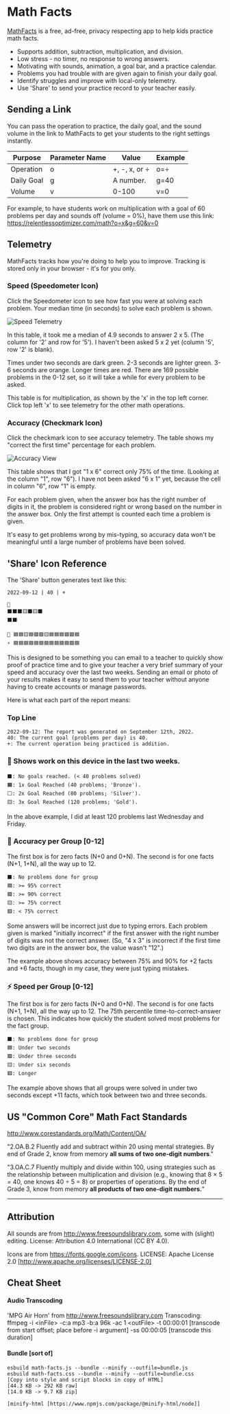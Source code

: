 # Math Facts

[MathFacts](https://relentlessoptimizer.com/math) is a free, ad-free, privacy respecting app to help kids practice math facts. 

* Supports addition, subtraction, multiplication, and division.
* Low stress - no timer, no response to wrong answers.
* Motivating with sounds, animation, a goal bar, and a practice calendar.
* Problems you had trouble with are given again to finish your daily goal.
* Identify struggles and improve with local-only telemetry.
* Use 'Share' to send your practice record to your teacher easily.

## Sending a Link

You can pass the operation to practice, the daily goal, and the sound volume in the link to MathFacts to get your students to the right settings instantly.

| Purpose | Parameter Name | Value | Example |
| ------- | -------------- | ----- | ------- |
| Operation | o | +, -, x, or ÷ | o=÷ |
| Daily Goal | g | A number. | g=40 |
| Volume | v | 0-100 | v=0 |

For example, to have students work on multiplication with a goal of 60 problems per day and sounds off (volume = 0%), have them use this link:
https://relentlessoptimizer.com/math?o=x&g=60&v=0

## Telemetry

MathFacts tracks how you're doing to help you to improve. Tracking is stored only in your browser - it's for you only.

### Speed (Speedometer Icon)

Click the Speedometer icon to see how fast you were at solving each problem. Your median time (in seconds) to solve each problem is shown. 

![Speed Telemetry](./img/speed-telemetry.png)

In this table, it took me a median of 4.9 seconds to answer 2 x 5. (The column for '2' and row for '5'). I haven't been asked 5 x 2 yet (column '5', row '2' is blank).

Times under two seconds are dark green. 2-3 seconds are lighter green. 3-6 seconds are orange. Longer times are red. There are 169 possible problems in the 0-12 set, so it will take a while for every problem to be asked.

This table is for multiplication, as shown by the 'x' in the top left corner. Click top left 'x' to see telemetry for the other math operations.

### Accuracy (Checkmark Icon)

Click the checkmark icon to see accuracy telemetry. The table shows my "correct the first time" percentage for each problem.

![Accuracy View](./img/accuracy-telemetry.png)

This table shows that I got "1 x 6" correct only 75% of the time. (Looking at the column "1", row "6"). I have not been asked "6 x 1" yet, because the cell in column "6", row "1" is empty.

For each problem given, when the answer box has the right number of digits in it, the problem is considered right or wrong based on the number in the answer box. Only the first attempt is counted each time a problem is given.

It's easy to get problems wrong by mis-typing, so accuracy data won't be meaningful until a large number of problems have been solved.

## 'Share' Icon Reference

The 'Share' button generates text like this:

```
2022-09-12 | 40 | +

📅
⬛⬛⬛🟨⬛🟨⬛
⬛⬛

🎯 🟦🟦🟨🟦🟩🟩🟨🟦🟦🟦🟩🟩🟦
⚡ 🟦🟦🟦🟦🟦🟦🟦🟦🟦🟦🟦🟩🟦
```

This is designed to be something you can email to a teacher to quickly show proof of practice time and to give your teacher a very brief summary of your speed and accuracy over the last two weeks. Sending an email or photo of your results makes it easy to send them to your teacher without anyone having to create accounts or manage passwords.

Here is what each part of the report means:

### Top Line

```
2022-09-12: The report was generated on September 12th, 2022.
40: The current goal (problems per day) is 40.
+: The current operation being practiced is addition.
```

### 📅 Shows work on this device in the last two weeks.
```
⬛: No goals reached. (< 40 problems solved)
🟧: 1x Goal Reached (40 problems; 'Bronze').
⬜: 2x Goal Reached (80 problems; 'Silver').
🟨: 3x Goal Reached (120 problems; 'Gold').
```
In the above example, I did at least 120 problems last Wednesday and Friday.



### 🎯 Accuracy per Group \[0-12\]

The first box is for zero facts (N+0 and 0+N). The second is for one facts (N+1, 1+N), all the way up to 12.

```
⬛: No problems done for group
🟦: >= 95% correct
🟩: >= 90% correct
🟨: >= 75% correct
🟥: < 75% correct
```
Some answers will be incorrect just due to typing errors. Each problem given is marked "initially incorrect" if the first answer with the right number of digits was not the correct answer. (So, "4 x 3" is incorrect if the first time two digits are in the answer box, the value wasn't "12".)

The example above shows accuracy between 75% and 90% for +2 facts and +6 facts, though in my case, they were just typing mistakes.



### ⚡ Speed per Group \[0-12\]

The first box is for zero facts (N+0 and 0+N). The second is for one facts (N+1, 1+N), all the way up to 12.
The 75th percentile time-to-correct-answer is chosen. This indicates how quickly the student solved most problems for the fact group.

```
⬛: No problems done for group
🟦: Under two seconds
🟩: Under three seconds
🟨: Under six seconds
🟥: Longer
```
The example above shows that all groups were solved in under two seconds except +11 facts, which took between two and three seconds.



## US "Common Core" Math Fact Standards

http://www.corestandards.org/Math/Content/OA/

"2.OA.B.2
Fluently add and subtract within 20 using mental strategies. By end of Grade 2,
know from memory **all sums of two one-digit numbers**."

"3.OA.C.7 
Fluently multiply and divide within 100, using strategies such as the relationship
between multiplication and division (e.g., knowing that 8 × 5 = 40, one knows 40
÷ 5 = 8) or properties of operations. By the end of Grade 3, know from memory
**all products of two one-digit numbers.**"

---

## Attribution

All sounds are from http://www.freesoundslibrary.com, some with (slight) editing.
License: Attribution 4.0 International (CC BY 4.0).

Icons are from https://fonts.google.com/icons.
LICENSE: Apache License 2.0 [http://www.apache.org/licenses/LICENSE-2.0]

## Cheat Sheet

#### Audio Transcoding

'MPG Air Horn' from http://www.freesoundslibrary.com
Transcoding: ffmpeg -i \<inFile\> -c:a mp3 -b:a 96k -ac 1 \<outFile\>
-t 00:00:01 [transcode from start offset; place before -i argument]
-ss 00:00:05 [transcode this duration]

#### Bundle \[sort of\]

```
esbuild math-facts.js --bundle --minify --outfile=bundle.js
esbuild math-facts.css --bundle --minify --outfile=bundle.css
[Copy into style and script blocks in copy of HTML]
[44.3 KB -> 292 KB raw]
[14.0 KB -> 9.7 KB zip]

[minify-html [https://www.npmjs.com/package/@minify-html/node]]
```